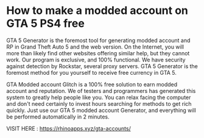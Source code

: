 # How to make a modded account on GTA 5 PS4 free

GTA 5 Generator is the foremost tool for generating modded account  and RP in Grand Theft Auto 5 and the web version. On the Internet, you will more than likely find other websites offering similar help, but they cannot work. Our program is exclusive, and 100% functional. We have security against detection by Rockstar, several proxy servers. GTA 5 Generator is the foremost method for you yourself to receive free currency in GTA 5.

GTA Modded account  Glitch is a 100% free solution to earn modded account  and reputation. We of testers and programmers has generated this system to greatly help people like you. You can relax facing the computer and don't need certainly to invest hours searching for methods to get rich quickly. Just use our GTA 5 modded account  Generator, and everything will be performed automatically in 2 minutes.

VISIT HERE : https://rhinoapps.xyz/gta-accounts/
